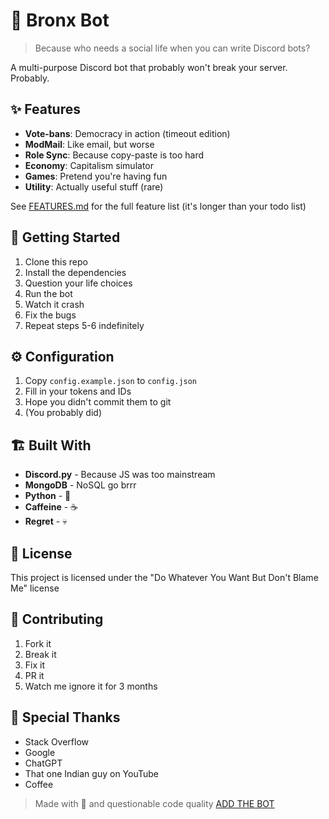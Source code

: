 # 🤖 Bronx Bot

> Because who needs a social life when you can write Discord bots?

A multi-purpose Discord bot that probably won't break your server. Probably.

## ✨ Features

- **Vote-bans**: Democracy in action (timeout edition)
- **ModMail**: Like email, but worse
- **Role Sync**: Because copy-paste is too hard
- **Economy**: Capitalism simulator
- **Games**: Pretend you're having fun
- **Utility**: Actually useful stuff (rare)

See [FEATURES.md](FEATURES.md) for the full feature list (it's longer than your todo list)

## 🚀 Getting Started

1. Clone this repo
2. Install the dependencies
3. Question your life choices
4. Run the bot
5. Watch it crash
6. Fix the bugs
7. Repeat steps 5-6 indefinitely

## ⚙️ Configuration

1. Copy `config.example.json` to `config.json`
2. Fill in your tokens and IDs
3. Hope you didn't commit them to git
4. (You probably did)

## 🏗️ Built With

- **Discord.py** - Because JS was too mainstream
- **MongoDB** - NoSQL go brrr
- **Python** - 🐍
- **Caffeine** - ☕
- **Regret** - 💀

## 📝 License

This project is licensed under the "Do Whatever You Want But Don't Blame Me" license

## 🤝 Contributing

1. Fork it
2. Break it
3. Fix it
4. PR it
5. Watch me ignore it for 3 months

## 💖 Special Thanks

- Stack Overflow
- Google
- ChatGPT
- That one Indian guy on YouTube
- Coffee

> Made with 💖 and questionable code quality
> [ADD THE BOT](https://discord.com/oauth2/authorize?client_id=828380019406929962&permissions=8&integration_type=0&scope=bot)
